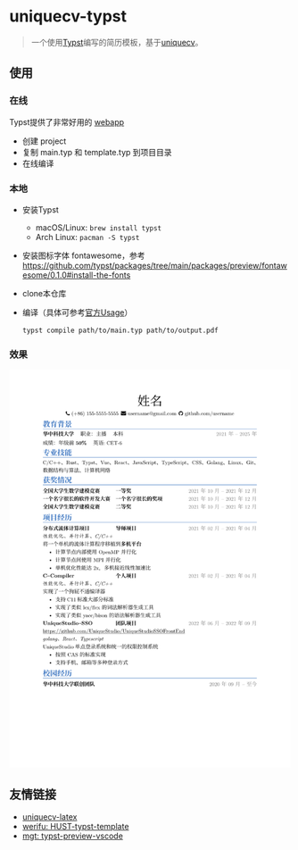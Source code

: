 # uniquecv-typst

> 一个使用[Typst](https://typst.app/)编写的简历模板，基于[uniquecv](https://github.com/dyinnz/uniquecv)。


## 使用

### 在线

Typst提供了非常好用的 [webapp](https://typst.app) 
- 创建 project 
- 复制 main.typ 和 template.typ 到项目目录
- 在线编译

### 本地

- 安装Typst

  - macOS/Linux: `brew install typst`
  - Arch Linux: `pacman -S typst`

- 安装图标字体 fontawesome，参考 https://github.com/typst/packages/tree/main/packages/preview/fontawesome/0.1.0#install-the-fonts

- clone本仓库

- 编译（具体可参考[官方Usage](https://github.com/typst/typst)）

  ```
  typst compile path/to/main.typ path/to/output.pdf
  ```

### 效果

![效果图](https://github.com/gaoachao/uniquecv-typst/raw/main/image.png)

## 友情链接

- [uniquecv-latex](https://github.com/dyinnz/uniquecv)
- [werifu: HUST-typst-template](https://github.com/werifu/HUST-typst-template)
- [mgt: typst-preview-vscode](https://github.com/Enter-tainer/typst-preview-vscode)
